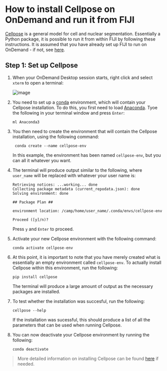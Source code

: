# How to install Cellpose on OnDemand and run it from FIJI

[Cellpose](https://github.com/MouseLand/cellpose) is a general model for cell and nuclear segmentation. Essentially a Python package, it is possible to run it from within FIJI by following these instructions. It is assumed that you have already set up FIJI to run on OnDemand - if not, see [here](https://github.com/FrancisCrickInstitute/CALM/blob/master/Fiji/readme.md).

## Step 1: Set up Cellpose

1. When your OnDemand Desktop session starts, right click and select `xterm` to open a terminal:

    ![image](https://github.com/FrancisCrickInstitute/CALM/assets/31737822/c541950a-7dab-4641-982e-b657eb4e530c)

2. You need to set up a [conda](https://en.wikipedia.org/wiki/Conda_(package_manager)) environment, which will contain your Cellpose installation. To do this, you first need to load [Anaconda](https://en.wikipedia.org/wiki/Anaconda_(Python_distribution)). Tyoe the following in your terminal window and press `Enter`:

    ```shell
    ml Anaconda3
    ```
3. You then need to create the environment that will contain the Cellpose installation, using the following command:

    ```shell
     conda create --name cellpose-env
    ```
    In this example, the environment has been named `cellpose-env`, but you can all it whatever you want.

4. The terminal will produce output similar to the following, where `user_name` will be replaced with whatever your user name is:

   ```shell
   Retrieving notices: ...working... done
   Collecting package metadata (current_repodata.json): done
   Solving environment: done
    
   ## Package Plan ##
    
   environment location: /camp/home/user_name/.conda/envs/cellpose-env
   
   Proceed ([y]/n)?
   ```

   Press `y` and `Enter` to proceed.

5. Activate your new Cellpose environment with the following command:

    ```shell
    conda activate cellpose-env
    ```
6. At this point, it is important to note that you have merely created what is essentially an empty environment called `cellpose-env`. To actually install Cellpose within this environment, run the following:

    ```shell
    pip install cellpose
    ```
    The terminal will produce a large amount of output as the necessary packages are installed.
7. To test whether the installation was succesful, run the following:

    ```shell
    cellpose --help
    ```
    If the installation was sucessful, this should produce a list of all the parameters that can be used when running Cellpose.
8. You can now deactivate your Cellpose environment by running the following:

    ```shell
    conda deactivate
    ```

> More detailed information on installing Cellpose can be found [here](https://github.com/MouseLand/cellpose?tab=readme-ov-file#installation) if needed.

